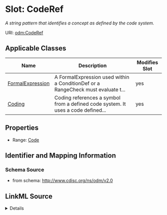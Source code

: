 # Slot: CodeRef


_A string pattern that identifies a concept as defined by the code system._



URI: [odm:CodeRef](http://www.cdisc.org/ns/odm/v2.0/CodeRef)



<!-- no inheritance hierarchy -->




## Applicable Classes

| Name | Description | Modifies Slot |
| --- | --- | --- |
[FormalExpression](FormalExpression.md) | A FormalExpression used within a ConditionDef or a RangeCheck must evaluate t... |  yes  |
[Coding](Coding.md) | Coding references a symbol from a defined code system. It uses a code defined... |  yes  |







## Properties

* Range: [Code](Code.md)





## Identifier and Mapping Information







### Schema Source


* from schema: http://www.cdisc.org/ns/odm/v2.0




## LinkML Source

<details>
```yaml
name: CodeRef
description: A string pattern that identifies a concept as defined by the code system.
from_schema: http://www.cdisc.org/ns/odm/v2.0
rank: 1000
identifier: false
alias: CodeRef
domain_of:
- FormalExpression
- Coding
range: Code

```
</details>